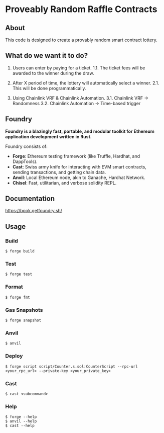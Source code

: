 # Proveably Random Raffle Contracts

## About

This code is designed to create a provably random smart contract lottery.

## What do we want it to do?

1. Users can enter by paying for a ticket.
   1.1. The ticket fees will be awarded to the winner during the draw.

2. After X period of time, the lottery will automatically select a winner.
   2.1. This will be done programmatically.

3. Using Chainlink VRF & Chainlink Automation.
   3.1. Chainlink VRF -> Randomness
   3.2. Chainlink Automation -> Time-based trigger


## Foundry

**Foundry is a blazingly fast, portable, and modular toolkit for Ethereum application development written in Rust.**

Foundry consists of:

-   **Forge**: Ethereum testing framework (like Truffle, Hardhat, and DappTools).
-   **Cast**: Swiss army knife for interacting with EVM smart contracts, sending transactions, and getting chain data.
-   **Anvil**: Local Ethereum node, akin to Ganache, Hardhat Network.
-   **Chisel**: Fast, utilitarian, and verbose solidity REPL.

## Documentation

https://book.getfoundry.sh/

## Usage

### Build

```shell
$ forge build
```

### Test

```shell
$ forge test
```

### Format

```shell
$ forge fmt
```

### Gas Snapshots

```shell
$ forge snapshot
```

### Anvil

```shell
$ anvil
```

### Deploy

```shell
$ forge script script/Counter.s.sol:CounterScript --rpc-url <your_rpc_url> --private-key <your_private_key>
```

### Cast

```shell
$ cast <subcommand>
```

### Help

```shell
$ forge --help
$ anvil --help
$ cast --help
```
